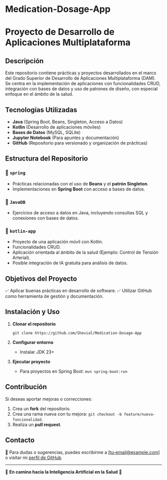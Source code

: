 # Medication-Dosage-App
# Proyecto de Desarrollo de Aplicaciones Multiplataforma

## Descripción
Este repositorio contiene prácticas y proyectos desarrollados en el marco del Grado Superior de Desarrollo de Aplicaciones Multiplataforma (DAM). Se centra en la implementación de aplicaciones con funcionalidades CRUD, integración con bases de datos y uso de patrones de diseño, con especial enfoque en el ámbito de la salud.

## Tecnologías Utilizadas
- **Java** (Spring Boot, Beans, Singleton, Acceso a Datos)
- **Kotlin** (Desarrollo de aplicaciones móviles)
- **Bases de Datos** (MySQL, SQLite)
- **Jupyter Notebook** (Para apuntes y documentación)
- **GitHub** (Repositorio para versionado y organización de prácticas)

## Estructura del Repositorio
### 📂 `spring`
- Prácticas relacionadas con el uso de **Beans** y el **patrón Singleton**.
- Implementaciones en **Spring Boot** con acceso a bases de datos.

### 📂 `JavaDB`
- Ejercicios de acceso a datos en Java, incluyendo consultas SQL y conexiones con bases de datos.

### 📂 `kotlin-app`
- Proyecto de una aplicación móvil con Kotlin.
- Funcionalidades CRUD.
- Aplicación orientada al ámbito de la salud (Ejemplo: Control de Tensión Arterial).
- Posible integración de IA gratuita para análisis de datos.

## Objetivos del Proyecto
✅ Aplicar buenas prácticas en desarrollo de software.
✅ Utilizar GitHub como herramienta de gestión y documentación.

## Instalación y Uso
1. **Clonar el repositorio**
   ``` 
   git clone https://github.com/Shevial/Medication-Dosage-App
   
   ```
2. **Configurar entorno**
   - Instalar JDK 23+
   
3. **Ejecutar proyecto**
   - Para proyectos en Spring Boot: `mvn spring-boot:run`

## Contribución
Si deseas aportar mejoras o correcciones:
1. Crea un **fork** del repositorio.
2. Crea una rama nueva con tu mejora: `git checkout -b feature/nueva-funcionalidad`.
3. Realiza un **pull request**.

## Contacto
📧 Para dudas o sugerencias, puedes escribirme a [tu-email@example.com] o visitar mi [perfil de GitHub](https://github.com/tu-usuario).

---
🚀 **En camino hacia la Inteligencia Artificial en la Salud** 🚀

